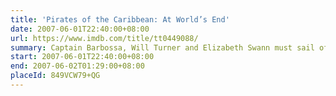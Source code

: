 ```yaml
---
title: 'Pirates of the Caribbean: At World’s End'
date: 2007-06-01T22:40:00+08:00
url: https://www.imdb.com/title/tt0449088/
summary: Captain Barbossa, Will Turner and Elizabeth Swann must sail off the edge of the map, navigate treachery and betrayal, find Jack Sparrow, and make their final alliances for one last decisive battle.
start: 2007-06-01T22:40:00+08:00
end: 2007-06-02T01:29:00+08:00
placeId: 849VCW79+QG
---
```

